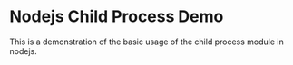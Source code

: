 # Nodejs Child Process Demo

This is a demonstration of the basic usage of the child process module in nodejs.


